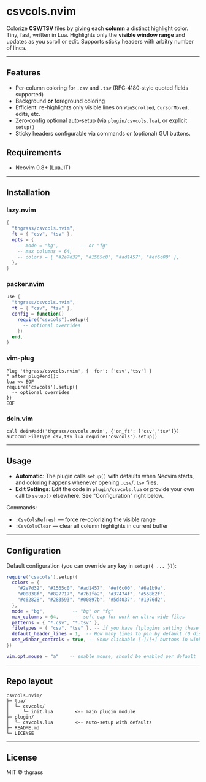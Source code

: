 # csvcols.nvim

Colorize **CSV/TSV** files by giving each **column** a distinct highlight color. Tiny, fast, written in Lua. Highlights only the **visible window range** and updates as you scroll or edit. Supports sticky headers with arbitry number of lines.

---

## Features
- Per‑column coloring for `.csv` and `.tsv` (RFC‑4180‑style quoted fields supported)
- Background **or** foreground coloring
- Efficient: re-highlights only visible lines on `WinScrolled`, `CursorMoved`, edits, etc.
- Zero‑config optional auto‑setup (via `plugin/csvcols.lua`), or explicit `setup()`
- Sticky headers configurable via commands or (optional) GUI buttons.

## Requirements
- Neovim 0.8+ (LuaJIT)

---

## Installation

### lazy.nvim
```lua
{
  "thgrass/csvcols.nvim",
  ft = { "csv", "tsv" },
  opts = {
    -- mode = "bg",        -- or "fg"
    -- max_columns = 64,
    -- colors = { "#2e7d32", "#1565c0", "#ad1457", "#ef6c00" },
  },
}
```

### packer.nvim
```lua
use {
  "thgrass/csvcols.nvim",
  ft = { "csv", "tsv" },
  config = function()
    require("csvcols").setup({
      -- optional overrides
    })
  end,
}
```

### vim-plug
```vim
Plug 'thgrass/csvcols.nvim', { 'for': ['csv','tsv'] }
" after plug#end():
lua << EOF
require('csvcols').setup({
  -- optional overrides
})
EOF
```

### dein.vim
```vim
call dein#add('thgrass/csvcols.nvim', {'on_ft': ['csv','tsv']})
autocmd FileType csv,tsv lua require('csvcols').setup()
```

---

## Usage
- **Automatic**: The plugin calls `setup()` with defaults when Neovim starts, and coloring happens whenever opening `.csv`/`.tsv` files.
- **Edit Settings**: Edit the code in `plugin/csvcols.lua` or provide your own call to `setup()` elsewhere. See "Configuration" right below.

Commands:
- `:CsvColsRefresh` — force re-colorizing the visible range
- `:CsvColsClear` — clear all column highlights in current buffer

---

## Configuration
Default configuration (you can override any key in `setup({ ... })`):

```lua
require('csvcols').setup({
  colors = {
    "#2e7d32", "#1565c0", "#ad1457", "#ef6c00", "#6a1b9a",
    "#00838f", "#827717", "#7b1fa2", "#37474f", "#558b2f",
    "#c62828", "#283593", "#00897b", "#5d4037", "#1976d2",
  },
  mode = "bg",          -- "bg" or "fg"
  max_columns = 64,      -- soft cap for work on ultra-wide files
  patterns = { "*.csv", "*.tsv" },
  filetypes = { "csv", "tsv" }, -- if you have ftplugins setting these
  default_header_lines = 1,  -- How many lines to pin by default (0 disables by default)
  use_winbar_controls = true, -- Show clickable [-]/[+] buttons in winbar that change lines in sticky header
})

vim.opt.mouse = "a"    -- enable mouse, should be enabled per default
```



---

## Repo layout
```
csvcols.nvim/
├─ lua/
│  └─ csvcols/
│     └─ init.lua        <-- main plugin module
├─ plugin/
│  └─ csvcols.lua        <-- auto-setup with defaults
├─ README.md
└─ LICENSE
```

---

## License
MIT © thgrass
